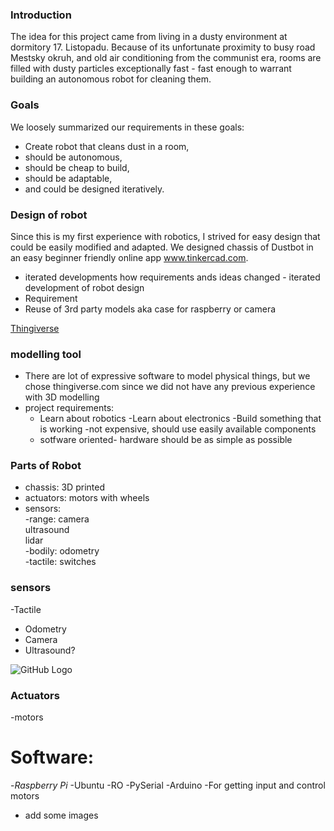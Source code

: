 ### Introduction

The idea for this project came from living in a dusty environment at dormitory 17. Listopadu. 
Because of its unfortunate proximity to busy road Mestsky okruh, and old air conditioning from the communist era, rooms are filled with dusty particles exceptionally fast - fast enough to warrant building an autonomous robot for cleaning them.

### Goals

We loosely summarized our requirements in these goals: 

- Create robot that cleans dust in a room,
- should be autonomous,
- should be cheap to build,
- should be adaptable,
- and could be designed iteratively.

### Design of robot
Since this is my first experience with robotics, I strived for easy design that could be easily modified and adapted. We designed chassis of Dustbot in an easy beginner friendly online app www.tinkercad.com.

- iterated developments how requirements ands ideas changed - iterated development of robot design 
- Requirement
- Reuse of 3rd party models aka case for raspberry or camera


[Thingiverse](https://www.thingiverse.com)



### modelling tool 
- There are lot of expressive software to model physical things, but we chose thingiverse.com since we did not have any previous experience with 3D modelling
- project requirements:
    -	Learn about robotics
    -Learn about electronics
    -Build something that is working
    -not expensive, should use easily available components
    - sotfware oriented- hardware should be as simple as possible

### Parts of Robot
- chassis: 3D printed
- actuators: motors with wheels
- sensors: 
  </br>  -range: camera
  </br>         ultrasound
  </br>          lidar
  </br>  -bodily: odometry
  </br>  -tactile: switches

 ### sensors
  -Tactile
  -	Odometry
  -	Camera 
  -	Ultrasound?
  
 ![GitHub Logo]( https://s3.amazonaws.com/cdn-origin-etr.akc.org/wp-content/uploads/2017/11/13000937/Beagle-On-White-07.jpg)

### Actuators
-motors

# Software:
-_Raspberry Pi_
-Ubuntu
-RO
-PySerial
-Arduino
-For getting input and control motors


- add some images

